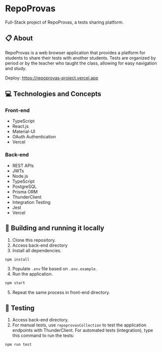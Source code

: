 # RepoProvas


Full-Stack project of RepoProvas, a tests sharing platform.

## 📋 About

RepoProvas is a web browser application that provides a platform for students to share their tests with another students. Tests are organized by period or by the teacher who taught the class, allowing for easy navigation and study.

Deploy: https://repoprovas-project.vercel.app

## 💻 Technologies and Concepts

### Front-end
- TypeScript
- React.js
- Material-UI
- OAuth Authentication
- Vercel

### Back-end
- REST APIs
- JWTs
- Node.js
- TypeScript
- PostgreSQL
- Prisma ORM
- ThunderClient
- Integration Testing
- Jest
- Vercel

## 🏁 Building and running it locally

1. Clone this repository.
2. Access back-end directory
3. Install all dependencies.

```bash
npm install
```

3. Populate `.env` file based on `.env.example`.
4. Run the application.

```bash
npm start
```

5. Repeat the same process in front-end directory.

## 🧪 Testing

1. Access back-end directory.
2. For manual tests, use `repoprovasCollection` to test the application endpoints with ThunderClient. For automated tests (integration), type this command to run the tests:
```bash
npm run test
```